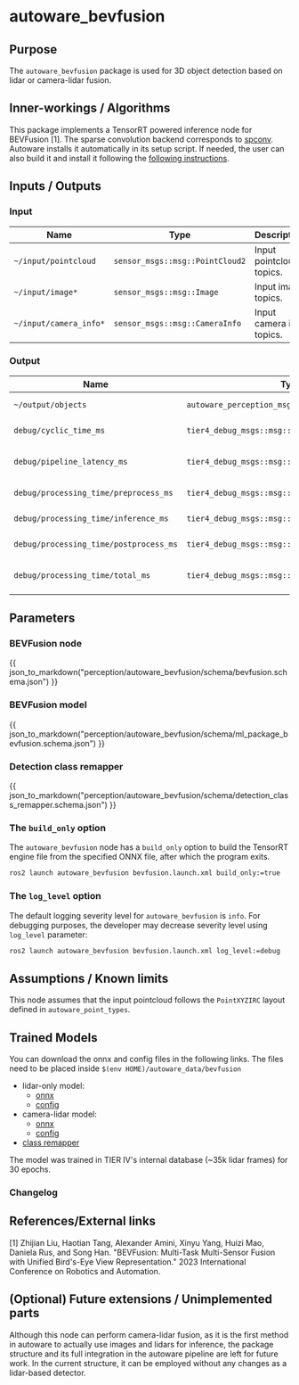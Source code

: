 # autoware_bevfusion

## Purpose

The `autoware_bevfusion` package is used for 3D object detection based on lidar or camera-lidar fusion.

## Inner-workings / Algorithms

This package implements a TensorRT powered inference node for BEVFusion [1].
The sparse convolution backend corresponds to [spconv](https://github.com/traveller59/spconv).
Autoware installs it automatically in its setup script. If needed, the user can also build it and install it following the [following instructions](https://github.com/autowarefoundation/spconv_cpp).

## Inputs / Outputs

### Input

| Name                   | Type                            | Description               |
| ---------------------- | ------------------------------- | ------------------------- |
| `~/input/pointcloud`   | `sensor_msgs::msg::PointCloud2` | Input pointcloud topics.  |
| `~/input/image*`       | `sensor_msgs::msg::Image`       | Input image topics.       |
| `~/input/camera_info*` | `sensor_msgs::msg::CameraInfo`  | Input camera info topics. |

### Output

| Name                                   | Type                                             | Description                 |
| -------------------------------------- | ------------------------------------------------ | --------------------------- |
| `~/output/objects`                     | `autoware_perception_msgs::msg::DetectedObjects` | Detected objects.           |
| `debug/cyclic_time_ms`                 | `tier4_debug_msgs::msg::Float64Stamped`          | Cyclic time (ms).           |
| `debug/pipeline_latency_ms`            | `tier4_debug_msgs::msg::Float64Stamped`          | Pipeline latency time (ms). |
| `debug/processing_time/preprocess_ms`  | `tier4_debug_msgs::msg::Float64Stamped`          | Preprocess (ms).            |
| `debug/processing_time/inference_ms`   | `tier4_debug_msgs::msg::Float64Stamped`          | Inference time (ms).        |
| `debug/processing_time/postprocess_ms` | `tier4_debug_msgs::msg::Float64Stamped`          | Postprocess time (ms).      |
| `debug/processing_time/total_ms`       | `tier4_debug_msgs::msg::Float64Stamped`          | Total processing time (ms). |

## Parameters

### BEVFusion node

{{ json_to_markdown("perception/autoware_bevfusion/schema/bevfusion.schema.json") }}

### BEVFusion model

{{ json_to_markdown("perception/autoware_bevfusion/schema/ml_package_bevfusion.schema.json") }}

### Detection class remapper

{{ json_to_markdown("perception/autoware_bevfusion/schema/detection_class_remapper.schema.json") }}

### The `build_only` option

The `autoware_bevfusion` node has a `build_only` option to build the TensorRT engine file from the specified ONNX file, after which the program exits.

```bash
ros2 launch autoware_bevfusion bevfusion.launch.xml build_only:=true
```

### The `log_level` option

The default logging severity level for `autoware_bevfusion` is `info`. For debugging purposes, the developer may decrease severity level using `log_level` parameter:

```bash
ros2 launch autoware_bevfusion bevfusion.launch.xml log_level:=debug
```

## Assumptions / Known limits

This node assumes that the input pointcloud follows the `PointXYZIRC` layout defined in `autoware_point_types`.

## Trained Models

You can download the onnx and config files in the following links.
The files need to be placed inside `$(env HOME)/autoware_data/bevfusion`

- lidar-only model:
  - [onnx](https://awf.ml.dev.web.auto/perception/models/bevfusion/t4base_120m/v1/bevfusion_lidar.onnx)
  - [config](https://awf.ml.dev.web.auto/perception/models/bevfusion/t4base_120m/v1/ml_package_bevfusion_lidar.param.yaml)
- camera-lidar model:
  - [onnx](https://awf.ml.dev.web.auto/perception/models/bevfusion/t4base_120m/v1/bevfusion_camera_lidar.onnx)
  - [config](https://awf.ml.dev.web.auto/perception/models/bevfusion/t4base_120m/v1/ml_package_bevfusion_camera_lidar.param.yaml)
- [class remapper](https://awf.ml.dev.web.auto/perception/models/bevfusion/t4base_120m/v1/detection_class_remapper.param.yaml)

The model was trained in TIER IV's internal database (~35k lidar frames) for 30 epochs.

### Changelog

## References/External links

[1] Zhijian Liu, Haotian Tang, Alexander Amini, Xinyu Yang, Huizi Mao, Daniela Rus, and Song Han. "BEVFusion: Multi-Task Multi-Sensor Fusion with Unified Bird's-Eye View Representation." 2023 International Conference on Robotics and Automation. <!-- cspell:disable-line -->

## (Optional) Future extensions / Unimplemented parts

Although this node can perform camera-lidar fusion, as it is the first method in autoware to actually use images and lidars for inference, the package structure and its full integration in the autoware pipeline are left for future work. In the current structure, it can be employed without any changes as a lidar-based detector.
